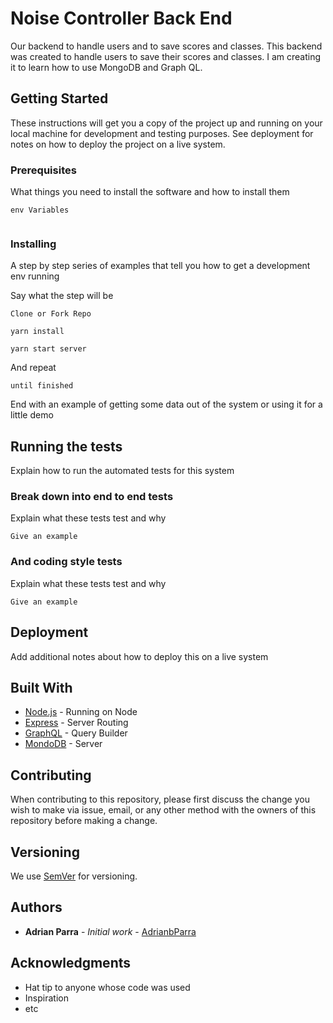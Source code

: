 # Noise Controller Back End

Our backend to handle users and to save scores and classes.
This backend was created to handle users to save their scores and classes. I am creating it to learn how to use MongoDB and Graph QL.

## Getting Started

These instructions will get you a copy of the project up and running on your local machine for development and testing purposes. See deployment for notes on how to deploy the project on a live system.


### Prerequisites

What things you need to install the software and how to install them

```
env Variables


```

### Installing

A step by step series of examples that tell you how to get a development env running

Say what the step will be

```
Clone or Fork Repo

yarn install

yarn start server
```

And repeat

```
until finished
```

End with an example of getting some data out of the system or using it for a little demo

## Running the tests

Explain how to run the automated tests for this system

### Break down into end to end tests

Explain what these tests test and why

```
Give an example
```

### And coding style tests

Explain what these tests test and why

```
Give an example
```

## Deployment

Add additional notes about how to deploy this on a live system

## Built With

* [Node.js](https://nodejs.org/en/docs/) - Running on Node
* [Express](https://expressjs.com/en/starter/installing.html) - Server Routing
* [GraphQL](https://graphql.org/graphql-js/running-an-express-graphql-server/) - Query Builder
* [MondoDB](http://mongodb.github.io/node-mongodb-native/3.4/quick-start/quick-start/) - Server

## Contributing

When contributing to this repository, please first discuss the change you wish to make via issue, email, or any other method with the owners of this repository before making a change.

## Versioning

We use [SemVer](http://semver.org/) for versioning.

## Authors

* **Adrian Parra** - *Initial work* - [AdrianbParra](https://github.com/adrianbparra)


## Acknowledgments

* Hat tip to anyone whose code was used
* Inspiration
* etc